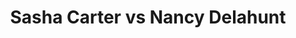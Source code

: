 ---
title: Sasha Carter vs Nancy Delahunt
player1:
  name: Carter, Sasha
  percent: 80
  wins: 2
  losses: 2
player2:
  name: Delahunt, Nancy
  percent: 78
  wins: 2
  losses: 2
games:
- player1:
    team: BC
    position: Second
    percent: 80
    win: 0
    loss: 1
  player2:
    team: CA
    position: Lead
    percent: 82
    win: 1
    loss: 0
  event: Hearts
  year: 2005
  draw: Round Robin(14)
  score: CA 7 - BC 4
- player1:
    team: BC
    position: Second
    percent: 80
    win: 1
    loss: 0
  player2:
    team: NS
    position: Lead
    percent: 74
    win: 0
    loss: 1
  event: Hearts
  year: 2006
  draw: Round Robin(6)
  score: NS 6 - BC 7
- player1:
    team: BC
    position: Second
    percent: 80
    win: 1
    loss: 0
  player2:
    team: NS
    position: Lead
    percent: 93
    win: 0
    loss: 1
  event: Hearts
  year: 2006
  draw: Page 1-2(19)
  score: BC 6 - NS 5
- player1:
    team: CA
    position: Second
    percent: 81
    win: 0
    loss: 1
  player2:
    team: NS
    position: Lead
    percent: 64
    win: 1
    loss: 0
  event: Hearts
  year: 2008
  draw: Round Robin(6)
  score: CA 5 - NS 7
- player1:
    team: SCO
    position: Second
    percent: 86
    win: 1
    loss: 0
  player2:
    team: CJO
    position: Lead
    percent: 80
    win: 0
    loss: 1
  event: Trials (Women)
  year: 2005
  draw: Round Robin(1)
  score: CJO 6 - SCO 7
---